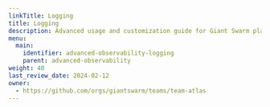 ```yaml
---
linkTitle: Logging
title: Logging
description: Advanced usage and customization guide for Giant Swarm platform logging features.
menu:
  main:
    identifier: advanced-observability-logging
    parent: advanced-observability
weight: 40
last_review_date: 2024-02-12
owner:
  - https://github.com/orgs/giantswarm/teams/team-atlas
---
```

